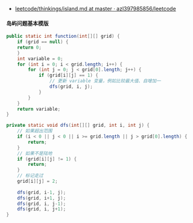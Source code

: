- [leetcode/thinkings/island.md at master · azl397985856/leetcode](https://github.com/azl397985856/leetcode/blob/master/thinkings/island.md)

#### 岛屿问题基本模版
```java
public static int function(int[][] grid) {
    if (grid == null) {
    return 0;
    }
    int variable = 0;
    for (int i = 0; i < grid.length; i++) {
        for (int j = 0; j < grid[0].length; j++) {
            if (grid[i][j] == 1) {
                // 更新 variable 变量，例如比较最大值、自增加一
                dfs(grid, i, j);
            }
        }
    }
    return variable;
}

private static void dfs(int[][] grid, int i, int j) {
    // 如果超出范围        
    if (i < 0 || j < 0 || i >= grid.length || j > grid[0].length) {
        return;
    }
    // 如果不是陆地
    if (grid[i][j] != 1) {
        return;
    }
    // 标记走过
    grid[i][j] = 2;
    
    dfs(grid, i-1, j);
    dfs(grid, i+1, j);
    dfs(grid, i, j-1);
    dfs(grid, i, j+1);
}
```